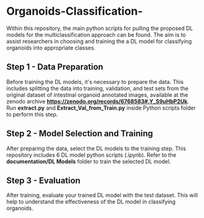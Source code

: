 # Organoids-Classification-

Within this repository, the main python scripts for pulling the proposed DL models for the multiclassification approach can be found. The aim is to assist researchers in choosing and training the a DL model for classifying organoids into appropriate classes.


## Step 1 - Data Preparation
Before training the DL models, it's necessary to prepare the data. This includes splitting the data into training, validation, and test sets from the original dataset of intestinal organoid annotated images, available at the zenodo archive **https://zenodo.org/records/6768583#.Y_S9uHbP2Uk**. Run **extract.py** and **Extract_Val_from_Train.py** inside Python scripts folder to perform this step.
## Step 2 - Model Selection and Training 
After preparing the data, select the DL models to the training step. This repository includes 6 DL model python scripts (.ipynb). Refer to the **documentation/DL Models** folder to train the selected DL model. 

## Step 3 - Evaluation
After training, evaluate your trained DL model with the test dataset. This will help to understand the effectiveness of the DL model in classifying organoids.

